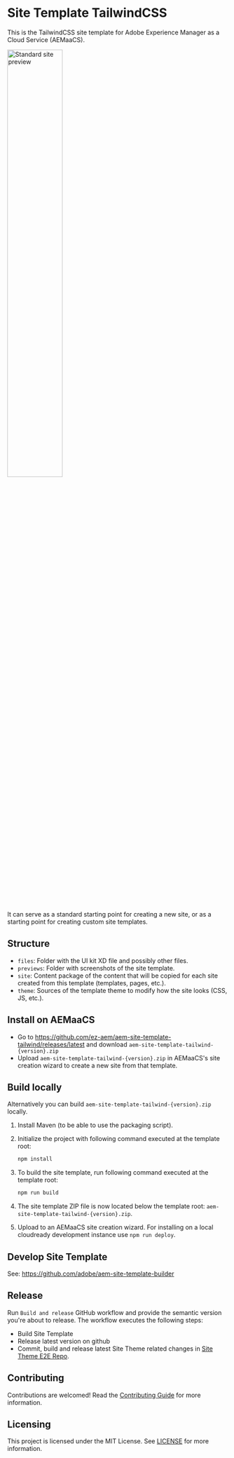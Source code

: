# Site Template TailwindCSS

This is the TailwindCSS site template for Adobe Experience Manager as a Cloud Service (AEMaaCS).

<img src="previews/StandardSiteTemplate.png?raw=true" alt="Standard site preview" width="50%">

It can serve as a standard starting point for creating a new site, or as a starting point for creating custom site templates.

## Structure

* `files`: Folder with the UI kit XD file and possibly other files.
* `previews`: Folder with screenshots of the site template.
* `site`: Content package of the content that will be copied for each site created from this template (templates, pages, etc.).
* `theme`: Sources of the template theme to modify how the site looks (CSS, JS, etc.).

## Install on AEMaaCS

* Go to <https://github.com/ez-aem/aem-site-template-tailwind/releases/latest> and download `aem-site-template-tailwind-{version}.zip`
* Upload `aem-site-template-tailwind-{version}.zip` in AEMaaCS's site creation wizard to create a new site from that template.

## Build locally

Alternatively you can build `aem-site-template-tailwind-{version}.zip` locally.

1. Install Maven (to be able to use the packaging script).
1. Initialize the project with following command executed at the template root:

   ```bash
   npm install
   ```

1. To build the site template, run following command executed at the template root:

   ```bash
   npm run build
   ```

1. The site template ZIP file is now located below the template root: `aem-site-template-tailwind-{version}.zip`.
1. Upload to an AEMaaCS site creation wizard. For installing on a local cloudready development instance use `npm run deploy`.

## Develop Site Template

See: <https://github.com/adobe/aem-site-template-builder>

## Release

Run `Build and release` GitHub workflow and provide the semantic version you're about to release. The workflow executes the following steps:

* Build Site Template
* Release latest version on github
* Commit, build and release latest Site Theme related changes in [Site Theme E2E Repo](https://github.com/ez-aem/aem-site-template-tailwind-theme-e2e).

## Contributing

Contributions are welcomed! Read the [Contributing Guide](.github/CONTRIBUTING.md) for more information.

## Licensing

This project is licensed under the MIT License. See [LICENSE](LICENSE.md) for more information.
